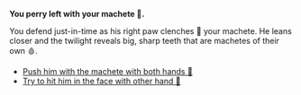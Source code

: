 **You perry left with your machete 🔪.**

You defend just-in-time as his right paw clenches 🤜 your machete. He leans closer and the twilight reveals big, sharp teeth that are machetes of their own 🩸.

- [Push him with the machete with both hands 🔪](9-3AA.md)
- [Try to hit him in the face with other hand 🤛](9-3AB.md)